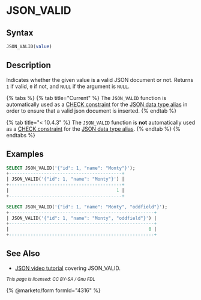 # JSON\_VALID

## Syntax

```sql
JSON_VALID(value)
```

## Description

Indicates whether the given value is a valid JSON document or not. Returns `1` if valid, `0` if not, and `NULL` if the argument is `NULL`.

{% tabs %}
{% tab title="Current" %}
The `JSON_VALID` function is automatically used as a [CHECK constraint](../../../sql-statements/data-definition/constraint.md#check-constraints) for the [JSON data type alias](../../../data-types/string-data-types/json.md) in order to ensure that a valid json document is inserted.
{% endtab %}

{% tab title="< 10.4.3" %}
The `JSON_VALID` function is **not** automatically used as a [CHECK constraint](../../../sql-statements/data-definition/constraint.md#check-constraints) for the [JSON data type alias](../../../data-types/string-data-types/json.md).
{% endtab %}
{% endtabs %}

## Examples

```sql
SELECT JSON_VALID('{"id": 1, "name": "Monty"}');
+------------------------------------------+
| JSON_VALID('{"id": 1, "name": "Monty"}') |
+------------------------------------------+
|                                        1 |
+------------------------------------------+

SELECT JSON_VALID('{"id": 1, "name": "Monty", "oddfield"}');
+------------------------------------------------------+
| JSON_VALID('{"id": 1, "name": "Monty", "oddfield"}') |
+------------------------------------------------------+
|                                                    0 |
+------------------------------------------------------+
```

## See Also

* [JSON video tutorial](https://www.youtube.com/watch?v=sLE7jPETp8g) covering JSON\_VALID.

<sub>_This page is licensed: CC BY-SA / Gnu FDL_</sub>

{% @marketo/form formId="4316" %}
